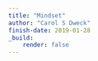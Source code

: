 ```yaml
---
title: "Mindset"
author: "Carol S Dweck"
finish-date: 2019-01-28
_build:
    render: false
---
```


